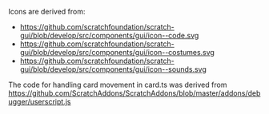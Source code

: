 Icons are derived from:

- https://github.com/scratchfoundation/scratch-gui/blob/develop/src/components/gui/icon--code.svg
- https://github.com/scratchfoundation/scratch-gui/blob/develop/src/components/gui/icon--costumes.svg
- https://github.com/scratchfoundation/scratch-gui/blob/develop/src/components/gui/icon--sounds.svg

The code for handling card movement in card.ts was derived from https://github.com/ScratchAddons/ScratchAddons/blob/master/addons/debugger/userscript.js
